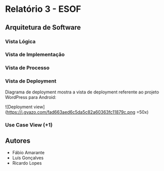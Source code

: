 # Relatório 3 - ESOF #
## Arquitetura de Software ##

### Vista Lógica ###


### Vista de Implementação ###


### Vista de Processo ###


### Vista de Deployment ###

Diagrama de deployment mostra a vista de deployment referente ao projeto WordPress para Android:

![Deployment view](https://i.gyazo.com/fad663aed6c5da5c82a60363fc11879c.png =50x)


### Use Case View (+1) ####


## Autores

* Fábio Amarante
* Luís Gonçalves
* Ricardo Lopes
